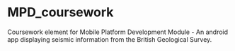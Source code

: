 # MPD_coursework
Coursework element for Mobile Platform Development Module - An android app displaying seismic information from the British Geological Survey. 
